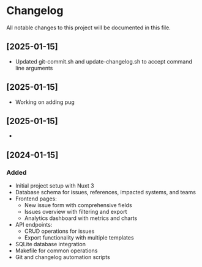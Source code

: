 # Changelog

All notable changes to this project will be documented in this file.
## [2025-01-15]

- Updated git-commit.sh and update-changelog.sh to accept command line arguments

## [2025-01-15]

- Working on adding pug

## [2025-01-15]

- 


## [2024-01-15]

### Added
- Initial project setup with Nuxt 3
- Database schema for issues, references, impacted systems, and teams
- Frontend pages:
  - New issue form with comprehensive fields
  - Issues overview with filtering and export
  - Analytics dashboard with metrics and charts
- API endpoints:
  - CRUD operations for issues
  - Export functionality with multiple templates
- SQLite database integration
- Makefile for common operations
- Git and changelog automation scripts
